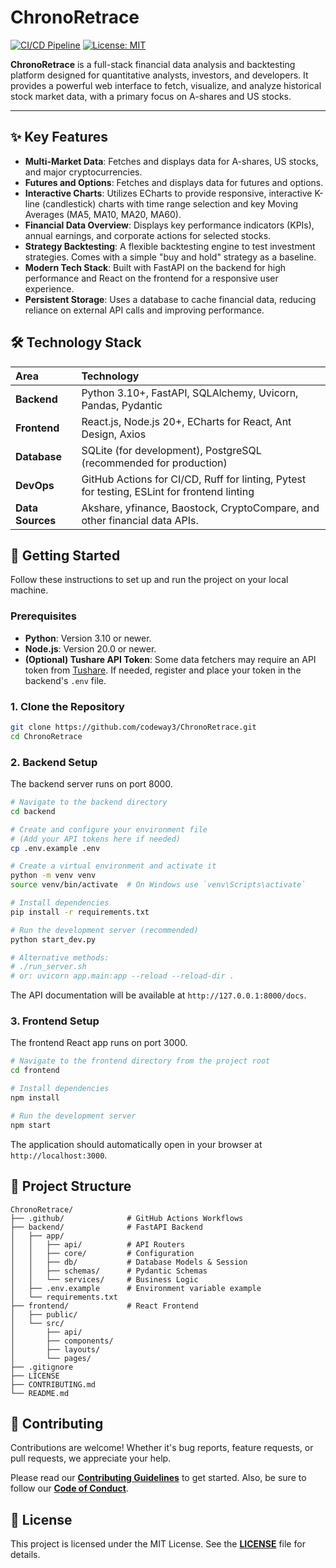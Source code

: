 # ChronoRetrace

[![CI/CD Pipeline](https://github.com/codeway3/ChronoRetrace/actions/workflows/ci.yml/badge.svg)](https://github.com/codeway3/ChronoRetrace/actions/workflows/ci.yml)
[![License: MIT](https://img.shields.io/badge/License-MIT-yellow.svg)](https://opensource.org/licenses/MIT)

**ChronoRetrace** is a full-stack financial data analysis and backtesting platform designed for quantitative analysts, investors, and developers. It provides a powerful web interface to fetch, visualize, and analyze historical stock market data, with a primary focus on A-shares and US stocks.


---

## ✨ Key Features

-   **Multi-Market Data**: Fetches and displays data for A-shares, US stocks, and major cryptocurrencies.
-   **Futures and Options**: Fetches and displays data for futures and options.
-   **Interactive Charts**: Utilizes ECharts to provide responsive, interactive K-line (candlestick) charts with time range selection and key Moving Averages (MA5, MA10, MA20, MA60).
-   **Financial Data Overview**: Displays key performance indicators (KPIs), annual earnings, and corporate actions for selected stocks.
-   **Strategy Backtesting**: A flexible backtesting engine to test investment strategies. Comes with a simple "buy and hold" strategy as a baseline.
-   **Modern Tech Stack**: Built with FastAPI on the backend for high performance and React on the frontend for a responsive user experience.
-   **Persistent Storage**: Uses a database to cache financial data, reducing reliance on external API calls and improving performance.

## 🛠️ Technology Stack

| Area      | Technology                                                                                             |
| :-------- | :----------------------------------------------------------------------------------------------------- |
| **Backend** | Python 3.10+, FastAPI, SQLAlchemy, Uvicorn, Pandas, Pydantic                                           |
| **Frontend**| React.js, Node.js 20+, ECharts for React, Ant Design, Axios                                            |
| **Database**| SQLite (for development), PostgreSQL (recommended for production)                                      |
| **DevOps**  | GitHub Actions for CI/CD, Ruff for linting, Pytest for testing, ESLint for frontend linting             |
| **Data Sources** | Akshare, yfinance, Baostock, CryptoCompare, and other financial data APIs.                                      |


## 🚀 Getting Started

Follow these instructions to set up and run the project on your local machine.

### Prerequisites

-   **Python**: Version 3.10 or newer.
-   **Node.js**: Version 20.0 or newer.
-   **(Optional) Tushare API Token**: Some data fetchers may require an API token from [Tushare](https://tushare.pro/). If needed, register and place your token in the backend's `.env` file.

### 1. Clone the Repository

```bash
git clone https://github.com/codeway3/ChronoRetrace.git
cd ChronoRetrace
```

### 2. Backend Setup

The backend server runs on port 8000.

```bash
# Navigate to the backend directory
cd backend

# Create and configure your environment file
# (Add your API tokens here if needed)
cp .env.example .env

# Create a virtual environment and activate it
python -m venv venv
source venv/bin/activate  # On Windows use `venv\Scripts\activate`

# Install dependencies
pip install -r requirements.txt

# Run the development server (recommended)
python start_dev.py

# Alternative methods:
# ./run_server.sh
# or: uvicorn app.main:app --reload --reload-dir .
```
The API documentation will be available at `http://127.0.0.1:8000/docs`.

### 3. Frontend Setup

The frontend React app runs on port 3000.

```bash
# Navigate to the frontend directory from the project root
cd frontend

# Install dependencies
npm install

# Run the development server
npm start
```
The application should automatically open in your browser at `http://localhost:3000`.

## 📂 Project Structure

```
ChronoRetrace/
├── .github/              # GitHub Actions Workflows
├── backend/              # FastAPI Backend
│   ├── app/
│   │   ├── api/          # API Routers
│   │   ├── core/         # Configuration
│   │   ├── db/           # Database Models & Session
│   │   ├── schemas/      # Pydantic Schemas
│   │   └── services/     # Business Logic
│   ├── .env.example      # Environment variable example
│   └── requirements.txt
├── frontend/             # React Frontend
│   ├── public/
│   └── src/
│       ├── api/
│       ├── components/
│       ├── layouts/
│       └── pages/
├── .gitignore
├── LICENSE
├── CONTRIBUTING.md
└── README.md
```

## 🤝 Contributing

Contributions are welcome! Whether it's bug reports, feature requests, or pull requests, we appreciate your help.

Please read our [**Contributing Guidelines**](CONTRIBUTING.md) to get started. Also, be sure to follow our [**Code of Conduct**](CODE_OF_CONDUCT.md).

## 📄 License

This project is licensed under the MIT License. See the [**LICENSE**](LICENSE) file for details.
